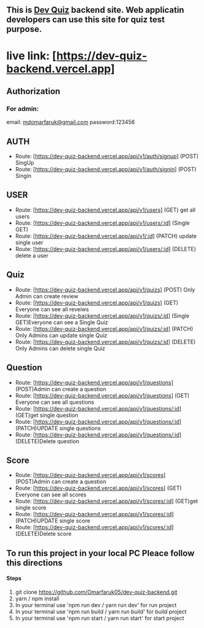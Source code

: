 ## This is [Dev Quiz](https://dev-quiz-backend.vercel.app) backend site. Web applicatin developers can use this site for quiz test purpose.

# live link: [https://dev-quiz-backend.vercel.app]

## Authorization

### For admin:

email: mdomarfaruk@gmail.com
password:123456

## AUTH

- Route: [https://dev-quiz-backend.vercel.app/api/v1/auth/signup] (POST) SingUp
- Route: [https://dev-quiz-backend.vercel.app/api/v1/auth/signin] (POST) Singin

## USER

- Route: [https://dev-quiz-backend.vercel.app/api/v1/users] (GET) get all users
- Route: [https://dev-quiz-backend.vercel.app/api/v1/users/:id] (Single GET)
- Route: [https://dev-quiz-backend.vercel.app/api/v1/:id] (PATCH) update single user
- Route: [https://dev-quiz-backend.vercel.app/api/v1/users/:id] (DELETE) delete a user

## Quiz

- Route: [https://dev-quiz-backend.vercel.app/api/v1/quizs] (POST) Only Admin can create review
- Route: [https://dev-quiz-backend.vercel.app/api/v1/quizs] (GET) Everyone can see all reveiws
- Route: [https://dev-quiz-backend.vercel.app/api/v1/quizs/:id] (Single GET)Everyone can see a Single Quiz
- Route: [https://dev-quiz-backend.vercel.app/api/v1/quizs/:id] (PATCH) Only Admins can update single Quiz
- Route: [https://dev-quiz-backend.vercel.app/api/v1/quizs/:id] (DELETE) Only Admins can delete single Quiz

## Question

- Route: [https://dev-quiz-backend.vercel.app/api/v1/questions] (POST)Admin can create a question
- Route: [https://dev-quiz-backend.vercel.app/api/v1/questions] (GET) Everyone can see all questions
- Route: [https://dev-quiz-backend.vercel.app/api/v1/questions/:id] (GET)get single question
- Route: [https://dev-quiz-backend.vercel.app/api/v1/questions/:id] (PATCH)UPDATE single questions
- Route: [https://dev-quiz-backend.vercel.app/api/v1/questions/:id] (DELETE)Delete question

## Score

- Route: [https://dev-quiz-backend.vercel.app/api/v1/scores] (POST)Admin can create a question
- Route: [https://dev-quiz-backend.vercel.app/api/v1/scores] (GET) Everyone can see all scores
- Route: [https://dev-quiz-backend.vercel.app/api/v1/scores/:id] (GET)get single score
- Route: [https://dev-quiz-backend.vercel.app/api/v1/scores/:id] (PATCH)UPDATE single score
- Route: [https://dev-quiz-backend.vercel.app/api/v1/scores/:id] (DELETE)Delete score

## To run this project in your local PC Pleace follow this directions

#### Steps

1. git clone https://github.com/Omarfaruk05/dev-quiz-backend.git
2. yarn / npm install
3. In your terminal use 'npm run dev / yarn run dev' for run project
4. In your terminal use 'npm run build / yarn run build' for build project
5. In your terminal use 'npm run start / yarn run start' for start project
